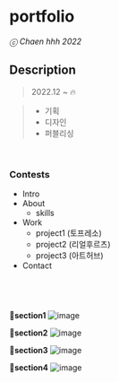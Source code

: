 # portfolio

_ⓒ Chaen hhh 2022_

## Description

> 2022.12 ~ 🔥

> - 기획
> - 디자인
> - 퍼블리싱

<br>

### Contests

- Intro
- About
  - skills
- Work
  - project1 (토프레소)
  - project2 (리얼후르츠)
  - project3 (아트허브)
- Contact

## <br>

**📌section1**
![image](https://user-images.githubusercontent.com/117888172/210032184-4108466a-73e0-4afd-9929-7e54f0b6b201.png)

**📌section2**
![image](https://user-images.githubusercontent.com/117888172/210032624-a5598e1e-fb2a-4a90-bd9f-7187ddbda385.png)

**📌section3**
![image](https://user-images.githubusercontent.com/117888172/210032954-083d5822-f8c6-4a70-ba2b-df2e87c909a9.png)

**📌section4**
![image](https://user-images.githubusercontent.com/117888172/210032971-c269301e-7110-43d2-b3ed-a1dd5d03f447.png)

<br>
